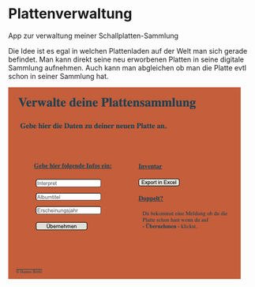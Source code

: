 # Plattenverwaltung
App zur verwaltung meiner Schallplatten-Sammlung

Die Idee ist es egal in welchen Plattenladen auf der Welt man sich gerade befindet. Man kann direkt seine neu erworbenen Platten in seine digitale Sammlung aufnehmen. 
Auch kann man abgleichen ob man die Platte evtl schon in seiner Sammlung hat. 


![Interface](./_Idee/Plattenverwaltung%20Interface.png)